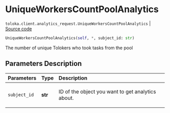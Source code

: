 # UniqueWorkersCountPoolAnalytics
`toloka.client.analytics_request.UniqueWorkersCountPoolAnalytics` | [Source code](https://github.com/Toloka/toloka-kit/blob/v1.1.0.post1/src/client/analytics_request.py#L133)

```python
UniqueWorkersCountPoolAnalytics(self, *, subject_id: str)
```

The number of unique Tolokers who took tasks from the pool

## Parameters Description

| Parameters | Type | Description |
| :----------| :----| :-----------|
`subject_id`|**str**|<p>ID of the object you want to get analytics about.</p>

